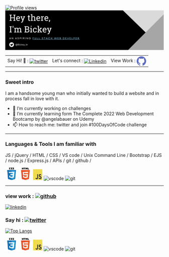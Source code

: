 
![Profile views](https://gpvc.arturio.dev/Bickeykr)  
![An aspiring full stack Web Developer](https://github.com/Bickeykr/Bickeykr/blob/main/GitHub%20banner.png?raw=true)

<table style="width:100%">
  <tr>
    <td> Say Hi! 👋 : <a href="https://twitter.com/messages/compose?recipient_id=60510014&text=H1" target="_blank"><img align="center" src="https://cdn.jsdelivr.net/gh/devicons/devicon/icons/twitter/twitter-original.svg" alt="twitter" height="auto" width="30"/></a></td>
    <td> Let's connect : <a href="https://www.linkedin.com/in/bickey-kumar-117565219/" target="_blank">
            <img align="center" src="https://cdn.jsdelivr.net/gh/devicons/devicon/icons/linkedin/linkedin-original.svg" alt="Linkedin" height="auto" width="30"/>
          </a></td>
    <td> View Work : <a href="https://github.com/Bickeykr" target="_blank"> 
           <img align="center" src="https://github.com/Bickeykr/Bickeykr/blob/main/github.png?raw=true" alt="Github" height="auto" width="30"/>
          </a></td>
  </tr>
</table>

*** 

### Sweet intro
I am a handsome young man who initially wanted to build a website and in process fall in love with it. 

- 🔭 I’m currently working on challenges  
- 🌱 I’m currently learning form The Complete 2022 Web Development Bootcamp by @angelabauer on Udemy 
- 📫 How to reach me: twitter and join #100DaysOfCode challenge 

***

### Languages & Tools I am familiar with

JS / jQuery / HTML / CSS / VS code / Unix Command Line / Bootstrap / EJS / node.js / Express.js / APIs / git / github /

<p><img src="https://raw.githubusercontent.com/devicons/devicon/master/icons/css3/css3-original-wordmark.svg" alt="css3" width="40" height="40"/>
<img src="https://raw.githubusercontent.com/devicons/devicon/master/icons/html5/html5-original-wordmark.svg" alt="html5" width="40" height="40"/>
<img src="https://raw.githubusercontent.com/devicons/devicon/master/icons/javascript/javascript-original.svg" alt="javascript" width="30" height="35"/>
<img src="https://cdn.jsdelivr.net/gh/devicons/devicon/icons/vscode/vscode-original.svg" alt="vscode" width="35" height="35"/>
<img src="https://cdn.jsdelivr.net/gh/devicons/devicon/icons/git/git-original.svg" alt="git" width="35" height="35"/>


</p>

***


### view work : [<img src='https://cdn.jsdelivr.net/npm/simple-icons@3.0.1/icons/github.svg' alt='github' height='40'>](https://github.com/Bickeykr)  



[<img src='https://cdn.jsdelivr.net/npm/simple-icons@3.0.1/icons/linkedin.svg' alt='linkedin' height='40'>](https://www.linkedin.com/in/bickey-kumar-117565219/)  
### Say hi : [<img src='https://cdn.jsdelivr.net/npm/simple-icons@3.0.1/icons/twitter.svg' alt='twitter' height='40'>](https://twitter.com/@Bickey_kr)  

[![Top Langs](https://github-readme-stats.vercel.app/api/top-langs/?username=Bickeykr)](https://github.com/anuraghazra/github-readme-stats)




 
<p><img src="https://raw.githubusercontent.com/devicons/devicon/master/icons/css3/css3-original-wordmark.svg" alt="css3" width="40" height="40"/>
<img src="https://raw.githubusercontent.com/devicons/devicon/master/icons/html5/html5-original-wordmark.svg" alt="html5" width="40" height="40"/>
<img src="https://raw.githubusercontent.com/devicons/devicon/master/icons/javascript/javascript-original.svg" alt="javascript" width="30" height="35"/>
<img src="https://cdn.jsdelivr.net/gh/devicons/devicon/icons/vscode/vscode-original.svg" alt="vscode" width="35" height="35"/>
<img src="https://cdn.jsdelivr.net/gh/devicons/devicon/icons/git/git-original.svg" alt="git" width="35" height="35"/>


</p>



